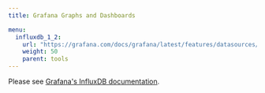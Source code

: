 ```yaml
---
title: Grafana Graphs and Dashboards

menu:
  influxdb_1_2:
    url: "https://grafana.com/docs/grafana/latest/features/datasources/influxdb/"
    weight: 50
    parent: tools
---
```


Please see [Grafana's InfluxDB documentation](https://grafana.com/docs/grafana/latest/features/datasources/influxdb/).
